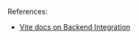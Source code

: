 
References:
 - [Vite docs on Backend Integration](https://vitejs.dev/guide/backend-integration.html)